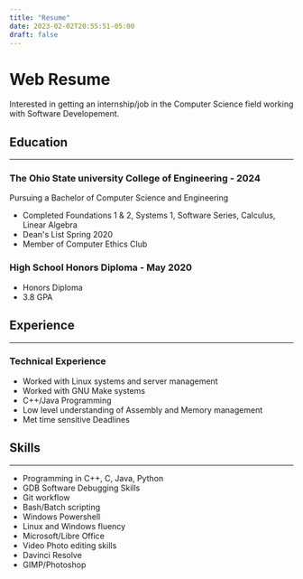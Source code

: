 ```yaml
---
title: "Resume"
date: 2023-02-02T20:55:51-05:00
draft: false
---
```


# Web Resume

Interested in getting an internship/job in the Computer Science field working with Software Developement.



## Education
---
### The Ohio State university College of Engineering - 2024
Pursuing a Bachelor of Computer Science and Engineering
- Completed Foundations 1 & 2, Systems 1, Software Series, Calculus, Linear Algebra
- Dean's List Spring 2020
- Member of Computer Ethics Club

### High School Honors Diploma - May 2020
- Honors Diploma
- 3.8 GPA

## Experience
---
### Technical Experience
- Worked with Linux systems and server management
- Worked with GNU Make systems
- C++/Java Programming
- Low level understanding of Assembly and Memory management
- Met time sensitive Deadlines

## Skills
---
- Programming in C++, C, Java, Python
- GDB Software Debugging Skills
- Git workflow
- Bash/Batch scripting
- Windows Powershell
- Linux and Windows fluency
- Microsoft/Libre Office
- Video Photo editing skills
- Davinci Resolve 
- GIMP/Photoshop
